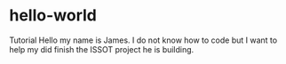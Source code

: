 # hello-world
Tutorial 
Hello my name is James.  I do not know how to code but I want to help my did finish the ISSOT project he is building.
